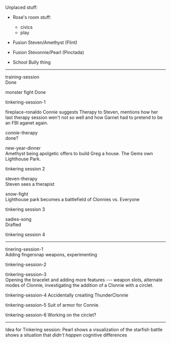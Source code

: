 Unplaced stuff:

* Rose's room stuff:
  * civics
  * play

* Fusion Steven/Amethyst (Flint)
* Fusion Stevonnie/Pearl (Pinctada)

* School Bully thing

----

training-session  
  Done

monster fight
  Done

tinkering-session-1  

fireplace-ronaldo
  Connie suggests Therapy to Steven, mentions how
  her last therapy session wen't not so well and how
  Garnet had to pretend to be an FBI aganet again.

connie-therapy  
  done?

new-year-dinner  
  Amethyst being apolgetic offers to build Greg a house.
  The Gems own Lighthouse Park.

tinkering session 2

steven-therapy  
  Steven sees a therapist

snow-fight  
  Lighthouse park becomes a battlefield of Clonnies vs. Everyone

tinkering session 3

sadies-song  
  Drafted

tinkering session 4

-----

tinering-session-1  
  Adding fingersnap weapons, experimenting

tinkering-session-2  

tinkering-session-3  
  Opening the bracelet and adding more features ---
  weapon slots, alternate modes of Clonnie, investigating
  the addition of a Clonnie with a circlet.

tinkering-session-4
  Accidentally creaiting ThunderClonnie

tinkering-session-5
  Suit of armor for Connie.
 
tinkering-session-6
  Working on the circlet?

----

Idea for Tinkering session:
  Pearl shows a visualization of the starfish battle
  shows a situation that *didn't happen*
  cognitive differences

